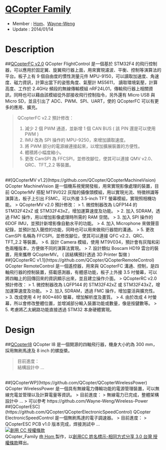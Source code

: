 ﻿[QCopter Family](https://github.com/QCopter)
========
* Member : [Hom](https://github.com/Hom19910422)、[Wayne-Weng](https://github.com/Wayne-Weng)
* Update : 2014/01/14

Description
========

##[QCopterFC v2.0](https://github.com/QCopter/QCopterFlightControl)
QCopter FlightControl 是一個基於 STM32F4 的飛行控制器，可以應用於固定翼、旋翼飛行器上面，用來實現濾波、平衡、控制等演算法的平台。板子上有 9 個自由度的慣性測量元件 MPU-9150，可以讀取加速度、角速度、磁力資訊，計算出當下的姿態角度、氣壓計 MS5611， 讀取環境氣壓，計算高度、工作於 2.4GHz 頻段的無線傳輸模組 nRF24L01，傳輸飛行器上相關資訊，同時也可以藉由該模組從外部接收飛行控制指令，另外還有 Micro USB 與 Micro SD，並且引出了 ADC、PWM、SPI、UART，使的 QCopterFC 可以有更多的應用、擴充。
> QCopterFC v2.2 預計修改：  
> 1. 減少 2 個 PWM 通道，並新增 1 個 CAN BUS ( 該 PIN 還是可以使用 PWM )  
> 2. IMU 改為 SPI 操作的 MPU-9250，來增加讀取速度。  
> 3. 將 PWM 部分的電源線連接起來，以增加擴展裝置的方便性。  
> 4. 體積將小幅度縮小。  
> 5. 更改 CamSPI 為 FFCSPI，並修改腳位，使其可以連接 QMV v2.0、QRC、TFT_2.2 等裝置。  

<br>
##[QCopterMV v1.2](https://github.com/QCopter/QCopterMachineVision)
QCopter MachineVision 是一個機系視覺開發板，用來實現影像處理的裝置，目前 QCopterMV 搭配 MT9V022 灰階的攝像頭模組，用以實現光流、特徵辨識等演算法，板子上引出 FSMC，可以外接 3.5-inch TFT 螢幕模組，實現照相機功能。
> QCopterMV v2.0 預計修改：  
> 1. 微控制器改為 LQFP144 的 STM32F42xZ 或 STM32F43xZ，增加運算速度及功能。  
> 2. 加入 SDRAM，透過 FMC 操作，用以增加影像處理時所需的 RAM 空間。  
> 3. 加入 SPI 操作的 6DOF IMU，並預計新增影像自動水平的功能。  
> 4. 加入 Microphone 來做聲音紀錄，並預計加入聲控的功能，同時也可以用來做飛行器間的溝通。  
> 5. 更改 CamSPI 名稱為 FFCSPI，並修改腳位，使其可以連接 QFC v2.2、QRC、TFT_2.2 等裝置。  
> 6. 設計 Camera 模組，使用 MT9V034，預計會有灰階和彩色兩種版本，方便做不同的演算法實現。  
> 7. 設計類似 Boscam HD19 雲台的裝置，用來攜帶 QCopterMV。 ( 該結構預計透過 3D Printer 製做 )  

<br>
##[QCopterRC v1.1](https://github.com/QCopter/QCopterRemoteControl)
QCopter RemoteControl  是一個遙控器，用來與 QCopterFC 溝通、控制，是四軸飛行器的控制裝置，搭載感測器，有體感功能，板子上外接 3.5 吋螢幕，可以將四軸上的回傳回來的資訊顯示出來，並且建立操作介面。
> QCopterRC v2.0 預計修改：    
> 1. 微控制器改為 LQFP144 的 STM32F42xZ 或 STM32F43xZ，增加運算速度及功能。  
> 2. 加入 SDRAM，透過 FMC 操作，增加靈活與擴充性。  
> 3. 改成使用 4 吋 800*480 螢幕，增加解析度及畫質。  
> 4. 由於改成 4 吋螢幕，所以會修改整體位置，並增減部分輸入裝置功能或數量，像是按鍵數等。  
> 5. 考慮將乙太網路功能直接透過 STM32 本身硬體實現。  

Design
========

##[QCopterI8](https://github.com/QCopter/QCopterI8)
QCopter I8 是一個開源的四軸飛行器，機身大小約為 300 mm，採用無刷馬達及 8 inch 的螺旋槳。
> 目前進度：  
> 結構設計中 ... 

<br>
##[QCopterWP](https://github.com/QCopter/QCopterWirelessPower)
QCopter WirelessPower 是一個具有無線電力傳輸功能的電源管理裝置，可以無線充電並管理以及計算電量等資訊。
> 目前進度：  
> 無線電力已完成，整體架構設計中 ... 
> 可以參考 https://github.com/Wayne-Weng/Wireless-Power

<br>
##[QCopterESC](https://github.com/QCopter/QCopterElectronicSpeedControl)
QCopter ElectronicSpeedControl 是一個無刷馬達的電子調速器。
> 目前進度：  
> QCopterESC PCB v1.0 版本完成，焊接測試中 ... 

<br>
<a rel="license" href="http://creativecommons.org/licenses/by-sa/3.0/tw/deed.zh_TW"><img alt="創用 CC 授權條款" style="border-width:0" src="http://i.creativecommons.org/l/by-sa/3.0/tw/88x31.png" /></a><br /><span xmlns:dct="http://purl.org/dc/terms/" property="dct:title"> QCopter_Family </span>由<a xmlns:cc="http://creativecommons.org/ns#" href="https://plus.google.com/u/0/112822505513154783828/posts" property="cc:attributionName" rel="cc:attributionURL"> Hom </a>製作，以<a rel="license" href="http://creativecommons.org/licenses/by-sa/3.0/tw/deed.zh_TW">創用CC 姓名標示-相同方式分享 3.0 台灣 授權條款</a>釋出。
